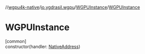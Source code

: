 //[wgpu4k-native](../../../index.md)/[io.ygdrasil.wgpu](../index.md)/[WGPUInstance](index.md)/[WGPUInstance](-w-g-p-u-instance.md)

# WGPUInstance

[common]\
constructor(handler: [NativeAddress](../../ffi/-native-address/index.md))